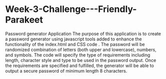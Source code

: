 # Week-3-Challenge---Friendly-Parakeet
Password generator Application
The purpose of this application is to create a password generator using javascript tools added to enhance the functionality of the index.html and CSS code . The password will be randomized combination of letters (both upper and lowercase), numbers, and symbols. The code will specify the type of requirements including length, character style and type to be used in the password output. Once the requirements are specified and fulfilled, the generator will be able to output a secure password of minimum length 8 characters.
